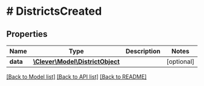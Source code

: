 # # DistrictsCreated

## Properties

Name | Type | Description | Notes
------------ | ------------- | ------------- | -------------
**data** | [**\Clever\Model\DistrictObject**](DistrictObject.md) |  | [optional]

[[Back to Model list]](../../README.md#models) [[Back to API list]](../../README.md#endpoints) [[Back to README]](../../README.md)
